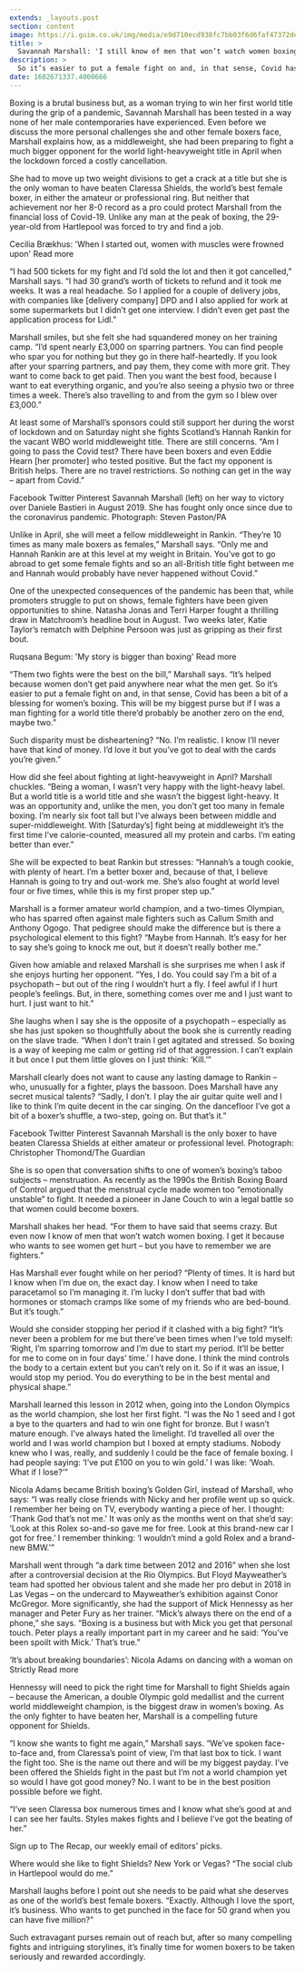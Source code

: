 ```yaml
--- 
extends: _layouts.post 
section: content 
image: https://i.guim.co.uk/img/media/e9d710ecd938fc7bb03f6d6faf47372def8552bb/0_268_6720_4032/master/6720.jpg?width=1200&height=630&quality=85&auto=format&fit=crop&overlay-align=bottom%2Cleft&overlay-width=100p&overlay-base64=L2ltZy9zdGF0aWMvb3ZlcmxheXMvdGctZGVmYXVsdC5wbmc&enable=upscale&s=7649cf7630220f348e2efb0df6dfe6bb 
title: > 
  Savannah Marshall: 'I still know of men that won’t watch women boxing' 
description: > 
  So it’s easier to put a female fight on and, in that sense, Covid has been a bit of a blessing for women’s boxing.But a world title is a world title and she wasn’t the biggest light-heavy.It was an opportunity and, unlike the men, you don’t get too many in female boxing.But even now I know of men that won’t watch women boxing.Nobody knew who I was, really, and suddenly I could be the face of female boxing. 
date: 1602671337.4000666 
--- 
```

Boxing is a brutal business but, as a woman trying to win her first world title during the grip of a pandemic, Savannah Marshall has been tested in a way none of her male contemporaries have experienced. Even before we discuss the more personal challenges she and other female boxers face, Marshall explains how, as a middleweight, she had been preparing to fight a much bigger opponent for the world light-heavyweight title in April when the lockdown forced a costly cancellation.

She had to move up two weight divisions to get a crack at a title but she is the only woman to have beaten Claressa Shields, the world’s best female boxer, in either the amateur or professional ring. But neither that achievement nor her 8-0 record as a pro could protect Marshall from the financial loss of Covid-19. Unlike any man at the peak of boxing, the 29-year-old from Hartlepool was forced to try and find a job.

Cecilia Brækhus: 'When I started out, women with muscles were frowned upon' Read more

“I had 500 tickets for my fight and I’d sold the lot and then it got cancelled,” Marshall says. “I had 30 grand’s worth of tickets to refund and it took me weeks. It was a real headache. So I applied for a couple of delivery jobs, with companies like [delivery company] DPD and I also applied for work at some supermarkets but I didn’t get one interview. I didn’t even get past the application process for Lidl.”

Marshall smiles, but she felt she had squandered money on her training camp. “I’d spent nearly £3,000 on sparring partners. You can find people who spar you for nothing but they go in there half-heartedly. If you look after your sparring partners, and pay them, they come with more grit. They want to come back to get paid. Then you want the best food, because I want to eat everything organic, and you’re also seeing a physio two or three times a week. There’s also travelling to and from the gym so I blew over £3,000.”

At least some of Marshall’s sponsors could still support her during the worst of lockdown and on Saturday night she fights Scotland’s Hannah Rankin for the vacant WBO world middleweight title. There are still concerns. “Am I going to pass the Covid test? There have been boxers and even Eddie Hearn [her promoter] who tested positive. But the fact my opponent is British helps. There are no travel restrictions. So nothing can get in the way – apart from Covid.”

Facebook Twitter Pinterest Savannah Marshall (left) on her way to victory over Daniele Bastieri in August 2019. She has fought only once since due to the coronavirus pandemic. Photograph: Steven Paston/PA

Unlike in April, she will meet a fellow middleweight in Rankin. “They’re 10 times as many male boxers as females,” Marshall says. “Only me and Hannah Rankin are at this level at my weight in Britain. You’ve got to go abroad to get some female fights and so an all-British title fight between me and Hannah would probably have never happened without Covid.”

One of the unexpected consequences of the pandemic has been that, while promoters struggle to put on shows, female fighters have been given opportunities to shine. Natasha Jonas and Terri Harper fought a thrilling draw in Matchroom’s headline bout in August. Two weeks later, Katie Taylor’s rematch with Delphine Persoon was just as gripping as their first bout.

Ruqsana Begum: 'My story is bigger than boxing' Read more

“Them two fights were the best on the bill,” Marshall says. “It’s helped because women don’t get paid anywhere near what the men get. So it’s easier to put a female fight on and, in that sense, Covid has been a bit of a blessing for women’s boxing. This will be my biggest purse but if I was a man fighting for a world title there’d probably be another zero on the end, maybe two.”

Such disparity must be disheartening? “No. I’m realistic. I know I’ll never have that kind of money. I’d love it but you’ve got to deal with the cards you’re given.”

How did she feel about fighting at light-heavyweight in April? Marshall chuckles. “Being a woman, I wasn’t very happy with the light-heavy label. But a world title is a world title and she wasn’t the biggest light-heavy. It was an opportunity and, unlike the men, you don’t get too many in female boxing. I’m nearly six foot tall but I’ve always been between middle and super-middleweight. With [Saturday’s] fight being at middleweight it’s the first time I’ve calorie-counted, measured all my protein and carbs. I’m eating better than ever.”

She will be expected to beat Rankin but stresses: “Hannah’s a tough cookie, with plenty of heart. I’m a better boxer and, because of that, I believe Hannah is going to try and out-work me. She’s also fought at world level four or five times, while this is my first proper step up.”

Marshall is a former amateur world champion, and a two-times Olympian, who has sparred often against male fighters such as Callum Smith and Anthony Ogogo. That pedigree should make the difference but is there a psychological element to this fight? “Maybe from Hannah. It’s easy for her to say she’s going to knock me out, but it doesn’t really bother me.”

Given how amiable and relaxed Marshall is she surprises me when I ask if she enjoys hurting her opponent. “Yes, I do. You could say I’m a bit of a psychopath – but out of the ring I wouldn’t hurt a fly. I feel awful if I hurt people’s feelings. But, in there, something comes over me and I just want to hurt. I just want to hit.”

She laughs when I say she is the opposite of a psychopath – especially as she has just spoken so thoughtfully about the book she is currently reading on the slave trade. “When I don’t train I get agitated and stressed. So boxing is a way of keeping me calm or getting rid of that aggression. I can’t explain it but once I put them little gloves on I just think: ‘Kill.’”

Marshall clearly does not want to cause any lasting damage to Rankin – who, unusually for a fighter, plays the bassoon. Does Marshall have any secret musical talents? “Sadly, I don’t. I play the air guitar quite well and I like to think I’m quite decent in the car singing. On the dancefloor I’ve got a bit of a boxer’s shuffle, a two-step, going on. But that’s it.”

Facebook Twitter Pinterest Savannah Marshall is the only boxer to have beaten Claressa Shields at either amateur or professional level. Photograph: Christopher Thomond/The Guardian

She is so open that conversation shifts to one of women’s boxing’s taboo subjects – menstruation. As recently as the 1990s the British Boxing Board of Control argued that the menstrual cycle made women too “emotionally unstable” to fight. It needed a pioneer in Jane Couch to win a legal battle so that women could become boxers.

Marshall shakes her head. “For them to have said that seems crazy. But even now I know of men that won’t watch women boxing. I get it because who wants to see women get hurt – but you have to remember we are fighters.”

Has Marshall ever fought while on her period? “Plenty of times. It is hard but I know when I’m due on, the exact day. I know when I need to take paracetamol so I’m managing it. I’m lucky I don’t suffer that bad with hormones or stomach cramps like some of my friends who are bed-bound. But it’s tough.”

Would she consider stopping her period if it clashed with a big fight? “It’s never been a problem for me but there’ve been times when I’ve told myself: ‘Right, I’m sparring tomorrow and I’m due to start my period. It’ll be better for me to come on in four days’ time.’ I have done. I think the mind controls the body to a certain extent but you can’t rely on it. So if it was an issue, I would stop my period. You do everything to be in the best mental and physical shape.”

Marshall learned this lesson in 2012 when, going into the London Olympics as the world champion, she lost her first fight. “I was the No 1 seed and I got a bye to the quarters and had to win one fight for bronze. But I wasn’t mature enough. I’ve always hated the limelight. I’d travelled all over the world and I was world champion but I boxed at empty stadiums. Nobody knew who I was, really, and suddenly I could be the face of female boxing. I had people saying: ‘I’ve put £100 on you to win gold.’ I was like: ‘Woah. What if I lose?’”

Nicola Adams became British boxing’s Golden Girl, instead of Marshall, who says: “I was really close friends with Nicky and her profile went up so quick. I remember her being on TV, everybody wanting a piece of her. I thought: ‘Thank God that’s not me.’ It was only as the months went on that she’d say: ‘Look at this Rolex so-and-so gave me for free. Look at this brand-new car I got for free.’ I remember thinking: ‘I wouldn’t mind a gold Rolex and a brand-new BMW.’”

Marshall went through “a dark time between 2012 and 2016” when she lost after a controversial decision at the Rio Olympics. But Floyd Mayweather’s team had spotted her obvious talent and she made her pro debut in 2018 in Las Vegas – on the undercard to Mayweather’s exhibition against Conor McGregor. More significantly, she had the support of Mick Hennessy as her manager and Peter Fury as her trainer. “Mick’s always there on the end of a phone,” she says. “Boxing is a business but with Mick you get that personal touch. Peter plays a really important part in my career and he said: ‘You’ve been spoilt with Mick.’ That’s true.”

‘It’s about breaking boundaries’: Nicola Adams on dancing with a woman on Strictly Read more

Hennessy will need to pick the right time for Marshall to fight Shields again – because the American, a double Olympic gold medallist and the current world middleweight champion, is the biggest draw in women’s boxing. As the only fighter to have beaten her, Marshall is a compelling future opponent for Shields.

“I know she wants to fight me again,” Marshall says. “We’ve spoken face-to-face and, from Claressa’s point of view, I’m that last box to tick. I want the fight too. She is the name out there and will be my biggest payday. I’ve been offered the Shields fight in the past but I’m not a world champion yet so would I have got good money? No. I want to be in the best position possible before we fight.

“I’ve seen Claressa box numerous times and I know what she’s good at and I can see her faults. Styles makes fights and I believe I’ve got the beating of her.”

Sign up to The Recap, our weekly email of editors’ picks.

Where would she like to fight Shields? New York or Vegas? “The social club in Hartlepool would do me.”

Marshall laughs before I point out she needs to be paid what she deserves as one of the world’s best female boxers. “Exactly. Although I love the sport, it’s business. Who wants to get punched in the face for 50 grand when you can have five million?”

Such extravagant purses remain out of reach but, after so many compelling fights and intriguing storylines, it’s finally time for women boxers to be taken seriously and rewarded accordingly.
